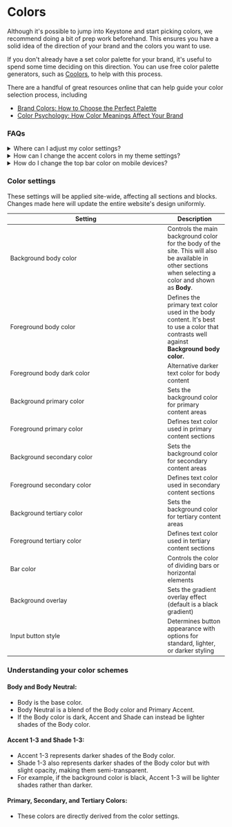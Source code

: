 # Colors

Although it's possible to jump into Keystone and start picking colors, we recommend doing a bit of prep work beforehand. This ensures you have a solid idea of the direction of your brand and the colors you want to use.

If you don't already have a set color palette for your brand, it's useful to spend some time deciding on this direction. You can use free color palette generators, such as [Coolors](https://coolors.co/generate), to help with this process.

There are a handful of great resources online that can help guide your color selection process, including

* [Brand Colors: How to Choose the Perfect Palette](https://looka.com/blog/brand-colors/)
* [Color Psychology: How Color Meanings Affect Your Brand](https://www.oberlo.com/blog/color-psychology-color-meanings)



### FAQs

<details>

<summary>Where can I adjust my color settings?</summary>

1. **Navigate to Theme settings > Colors** - Open your theme by clicking **Customize**
2. Click the **gear icon** (⚙️) in the top-left corner to open **Theme Settings**
3. Scroll down and select **Colors**
4. Modify your color settings (palette, accents, text colors, etc.) as needed
5. Click **Save** to apply your changes

<figure><img src="../../.gitbook/assets/image (2).png" alt=""><figcaption></figcaption></figure>

</details>

<details>

<summary>How can I change the accent colors in my theme settings?</summary>

Accent 1-3 represents darker shades of the **Body** color. You can find your Body color within the **Colors** drawer in your  **Theme settings** tab.  To use an accent color, you can set this within the **Color** settings of most **Section** blocks.

<figure><img src="../../.gitbook/assets/image (14).png" alt=""><figcaption><p>Theme settings 'Color' tab</p></figcaption></figure>

<figure><img src="../../.gitbook/assets/image (12).png" alt=""><figcaption><p>What the setting will look like within a Section</p></figcaption></figure>

</details>

<details>

<summary>How do I change the top bar color on mobile devices?</summary>

Update the Mobile bar to change top bar above the website. This is used to create a more finished look. This is currently only supported on some mobile devices. We recommend matching your announcement bar to the Mobile bar color.



<div data-full-width="true"><figure><img src="https://downloads.intercomcdn.com/i/o/1198958900/ccc7f1701938dd7bd6459ecf/shotsnapp-1666801448_626.png?expires=1744398000&#x26;signature=8b6db350fd25f73c4ef8f01b263186ae454c4987bfc6abd25297717fdff45112&#x26;req=dSEuHsB7lYhfWfMW1HO4zUTPeXYqhlRs6OyH1QnljCwSCKS61%2BdJQFEQkj3P%0AAtEp6wWtGLHIt4kkrOA%3D%0A" alt=""><figcaption></figcaption></figure></div>

</details>



### Color settings

These settings will be applied site-wide, affecting all sections and blocks. Changes made here will update the entire website's design uniformly.

<table><thead><tr><th width="350.2943115234375">Setting</th><th>Description</th></tr></thead><tbody><tr><td>Background body color</td><td>Controls the main background color for the body of the site. This will also be available in other sections when selecting a color and shown as <strong>Body</strong>.</td></tr><tr><td>Foreground body color</td><td>Defines the primary text color used in the body content. It's best to use a color that contrasts well against <strong>Background body color.</strong></td></tr><tr><td>Foreground body dark color</td><td>Alternative darker text color for body content</td></tr><tr><td>Background primary color</td><td>Sets the background color for primary content areas</td></tr><tr><td>Foreground primary color</td><td>Defines text color used in primary content sections</td></tr><tr><td>Background secondary color</td><td>Sets the background color for secondary content areas</td></tr><tr><td>Foreground secondary color</td><td>Defines text color used in secondary content sections</td></tr><tr><td>Background tertiary color</td><td>Sets the background color for tertiary content areas</td></tr><tr><td>Foreground tertiary color</td><td>Defines text color used in tertiary content sections</td></tr><tr><td>Bar color</td><td>Controls the color of dividing bars or horizontal elements</td></tr><tr><td>Background overlay</td><td>Sets the gradient overlay effect (default is a black gradient)</td></tr><tr><td>Input button style</td><td>Determines button appearance with options for standard, lighter, or darker styling</td></tr></tbody></table>

### Understanding your color schemes&#x20;

#### Body and Body Neutral:

* Body is the base color.
* Body Neutral is a blend of the Body color and Primary Accent.
* If the Body color is dark, Accent and Shade can instead be lighter shades of the Body color.

#### Accent 1-3 and Shade 1-3:

* Accent 1-3 represents darker shades of the Body color.
* Shade 1-3 also represents darker shades of the Body color but with slight opacity, making them semi-transparent.
* For example, if the background color is black, Accent 1-3 will be lighter shades rather than darker.

#### Primary, Secondary, and Tertiary Colors:

* These colors are directly derived from the color settings.
